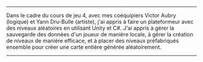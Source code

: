 ***
Dans le cadre du cours de jeu 4, avec mes coéquipiers Victor Aubry (logique) et Yann Dru-Bulle (artiste), j'ai appris à faire un plateformeur avec des niveaux aléatoires en utilisant Unity et C#. J'ai appris à gérer la sauvegarde des données d'un joueur de manière locale, à gérer la création de niveaux de manière efficace, et à placer des niveaux préfabriqués ensemble pour créer une carte entière générée aléatoirement.
***

